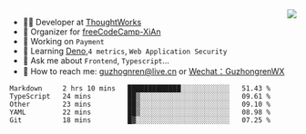 <img align="right" src="https://github-readme-stats.vercel.app/api?username=guzhongren&show_icons=true&icon_color=805AD5&text_color=000&bg_color=ffffff&hide_title=true" />

- 👨‍💻  Developer at [ThoughtWorks](https://thoughtworks.com)
- 🏢 Organizer for [freeCodeCamp-XiAn](https://github.com/orgs/freeCodeCamp-XiAn)
- 🔭 Working on `Payment`
- 🌱 Learning [Deno](https://deno.land/),`4 metrics`,  `Web Application Security`
- 💬 Ask me about `Frontend`, `Typescript`...
- 🔎 How to reach me: [guzhognren@live.cn](guzhognren@live.cn) or [Wechat：GuzhongrenWX]()

<!--START_SECTION:waka-->
```text
Markdown     2 hrs 10 mins   █████████████░░░░░░░░░░░░   51.43 % 
TypeScript   24 mins         ██▒░░░░░░░░░░░░░░░░░░░░░░   09.61 % 
Other        23 mins         ██▒░░░░░░░░░░░░░░░░░░░░░░   09.10 % 
YAML         22 mins         ██▒░░░░░░░░░░░░░░░░░░░░░░   08.98 % 
Git          18 mins         █▓░░░░░░░░░░░░░░░░░░░░░░░   07.25 % 
```
<!--END_SECTION:waka-->

